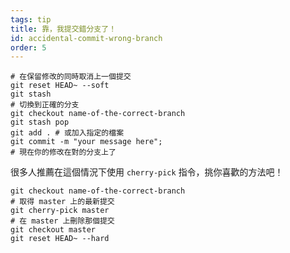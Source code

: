```yaml
---
tags: tip
title: 靠，我提交錯分支了！
id: accidental-commit-wrong-branch
order: 5
---
```


```git
# 在保留修改的同時取消上一個提交
git reset HEAD~ --soft
git stash
# 切換到正確的分支
git checkout name-of-the-correct-branch
git stash pop
git add . # 或加入指定的檔案
git commit -m "your message here";
# 現在你的修改在對的分支上了
```

很多人推薦在這個情況下使用 `cherry-pick` 指令，挑你喜歡的方法吧！

```git
git checkout name-of-the-correct-branch
# 取得 master 上的最新提交
git cherry-pick master
# 在 master 上刪除那個提交
git checkout master
git reset HEAD~ --hard
```